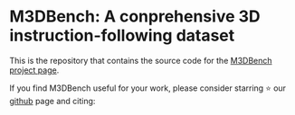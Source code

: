 # M3DBench: A conprehensive 3D instruction-following dataset

This is the repository that contains the source code for the [M3DBench project page](https://m3dbench.github.io/).

If you find M3DBench useful for your work, please consider starring ⭐ our [github](https://github.com/OpenM3D) page and citing:


